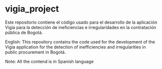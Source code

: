 # vigia_project
Este repositorio contiene el código usado para el desarrollo de la aplicación Vigia para la detección de ineficiencias e irregularidades en la contratación pública de Bogotá.

English:
This repository contains the code used for the development of the Vigia application for the detection of inefficiencies and irregularities in public procurement in Bogotá.

Note: All the contend is in Spanish language
